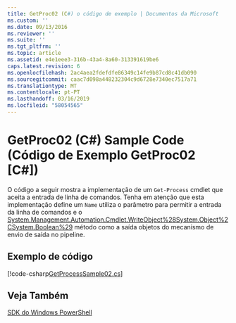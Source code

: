 ```yaml
---
title: GetProc02 (C#) o código de exemplo | Documentos da Microsoft
ms.custom: ''
ms.date: 09/13/2016
ms.reviewer: ''
ms.suite: ''
ms.tgt_pltfrm: ''
ms.topic: article
ms.assetid: e4e1eee3-316b-43a4-8a60-313391619be6
caps.latest.revision: 6
ms.openlocfilehash: 2ac4aea2fdefdfe86349c14fe9b87cd8c41db090
ms.sourcegitcommit: caac7d098a448232304c9d6728e7340ec7517a71
ms.translationtype: MT
ms.contentlocale: pt-PT
ms.lasthandoff: 03/16/2019
ms.locfileid: "58054565"
---
```

# <a name="getproc02-c-sample-code"></a>GetProc02 (C#) Sample Code (Código de Exemplo GetProc02 [C#])

O código a seguir mostra a implementação de um `Get-Process` cmdlet que aceita a entrada de linha de comandos. Tenha em atenção que esta implementação define um `Name` utiliza o parâmetro para permitir a entrada da linha de comandos e o [System.Management.Automation.Cmdlet.WriteObject%28System.Object%2CSystem.Boolean%29](/dotnet/api/System.Management.Automation.Cmdlet.WriteObject%28System.Object%2CSystem.Boolean%29) método como a saída objetos do mecanismo de envio de saída no pipeline.

## <a name="code-sample"></a>Exemplo de código

[!code-csharp[GetProcessSample02.cs](../../powershell-sdk-samples/SDK-2.0/csharp/GetProcessSample02/GetProcessSample02.cs#L11-L76 "GetProcessSample02.cs")]

## <a name="see-also"></a>Veja Também

[SDK do Windows PowerShell](../windows-powershell-reference.md)